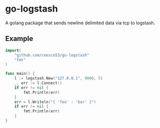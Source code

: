 go-logstash
===========

A golang package that sends newline delimited data via tcp to logstash.

Example
-------
```go
import(
	"github.com/ceesco53/go-logstash"
	"fmt"
)

func main() {
	l := logstash.New("127.0.0.1", 9000, 5)
	_, err := l.Connect()
	if err != nil {
		fmt.Println(err)
	}
	err = l.Writeln("{ 'foo' : 'bar' }")
	if err != nil {
		fmt.Println(err)
	}
}
```

